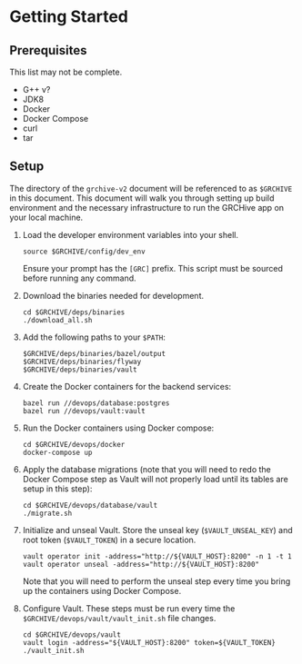 # Getting Started

## Prerequisites

This list may not be complete.

- G++ v?
- JDK8
- Docker
- Docker Compose
- curl
- tar

## Setup

The directory of the `grchive-v2` document will be referenced to as `$GRCHIVE` in this document.
This document will walk you through setting up build environment and the necessary infrastructure to run the GRCHive app on your local machine.

1. Load the developer environment variables into your shell.

    ```
    source $GRCHIVE/config/dev_env
    ```
    
    Ensure your prompt has the `[GRC]` prefix. This script must be sourced before running any command.
1. Download the binaries needed for development.

    ```
    cd $GRCHIVE/deps/binaries
    ./download_all.sh
    ```
1. Add the following paths to your `$PATH`:

    ```
    $GRCHIVE/deps/binaries/bazel/output
    $GRCHIVE/deps/binaries/flyway
    $GRCHIVE/deps/binaries/vault
    ```
1. Create the Docker containers for the backend services:

    ```
    bazel run //devops/database:postgres
    bazel run //devops/vault:vault
    ```
1. Run the Docker containers using Docker compose:

    ```
    cd $GRCHIVE/devops/docker
    docker-compose up
    ```
1. Apply the database migrations (note that you will need to redo the Docker Compose step as Vault will not properly load until its tables are setup in this step):

    ```
    cd $GRCHIVE/devops/database/vault
    ./migrate.sh
    ```
1. Initialize and unseal Vault. Store the unseal key (`$VAULT_UNSEAL_KEY`) and root token (`$VAULT_TOKEN`) in a secure location.

    ```
    vault operator init -address="http://${VAULT_HOST}:8200" -n 1 -t 1
    vault operator unseal -address="http://${VAULT_HOST}:8200"
    ```

    Note that you will need to perform the unseal step every time you bring up the containers using Docker Compose.
1. Configure Vault. These steps must be run every time the `$GRCHIVE/devops/vault/vault_init.sh` file changes.
    ```
    cd $GRCHIVE/devops/vault
    vault login -address="${VAULT_HOST}:8200" token=${VAULT_TOKEN}
    ./vault_init.sh
    ```
